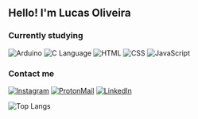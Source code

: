 ## Hello! I'm Lucas Oliveira

### Currently studying

![Arduino](https://img.shields.io/badge/Arduino_IDE-00979D?style=for-the-badge&logo=arduino&logoColor=white)
![C Language](https://img.shields.io/badge/C-00599C?style=for-the-badge&logo=c&logoColor=white)
![HTML](https://img.shields.io/badge/HTML5-E34F26?style=for-the-badge&logo=html5&logoColor=white)
![CSS](https://img.shields.io/badge/CSS3-1572B6?style=for-the-badge&logo=css3&logoColor=white)
![JavaScript](https://img.shields.io/badge/JavaScript-F7DF1E?style=for-the-badge&logo=javascript&logoColor=black)

### Contact me

[![Instagram](https://img.shields.io/badge/Instagram-E4405F?style=for-the-badge&logo=instagram&logoColor=white)](https://www.instagram.com/olvrlucvs/)
[![ProtonMail](https://img.shields.io/badge/ProtonMail-8B89CC?style=for-the-badge&logo=protonmail&logoColor=white)](mailto:olvrlucvs@proton.me)
[![LinkedIn](https://img.shields.io/badge/LinkedIn-0077B5?style=for-the-badge&logo=linkedin&logoColor=white)](https://www.linkedin.com/in/lucas-oliveira-001aab290/)

![Top Langs](https://github-readme-stats.vercel.app/api/top-langs/?username=olvrlucvs&hide_progress=true)
